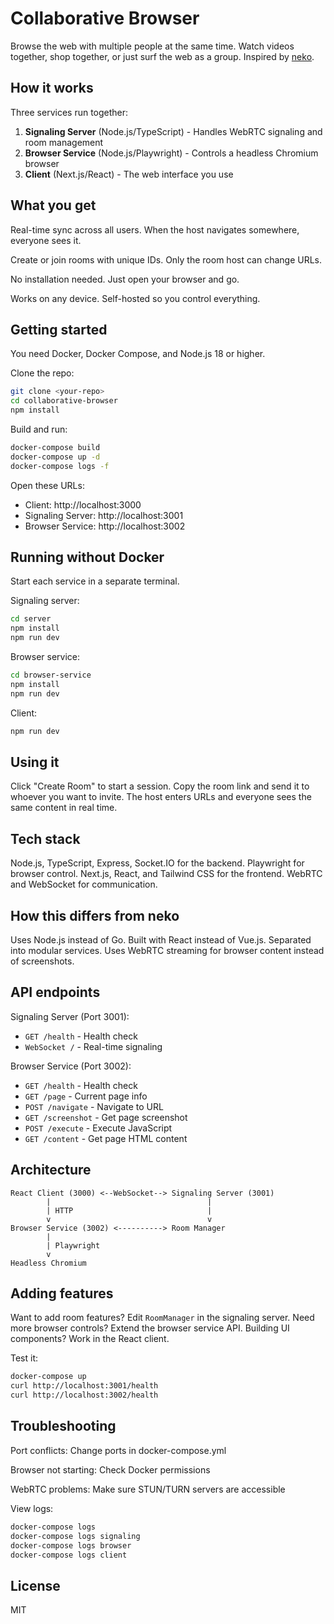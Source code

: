 # Collaborative Browser

Browse the web with multiple people at the same time. Watch videos together, shop together, or just surf the web as a group. Inspired by [neko](https://github.com/m1k1o/neko).

## How it works

Three services run together:

1. **Signaling Server** (Node.js/TypeScript) - Handles WebRTC signaling and room management
2. **Browser Service** (Node.js/Playwright) - Controls a headless Chromium browser
3. **Client** (Next.js/React) - The web interface you use

## What you get

Real-time sync across all users. When the host navigates somewhere, everyone sees it.

Create or join rooms with unique IDs. Only the room host can change URLs.

No installation needed. Just open your browser and go.

Works on any device. Self-hosted so you control everything.

## Getting started

You need Docker, Docker Compose, and Node.js 18 or higher.

Clone the repo:
```bash
git clone <your-repo>
cd collaborative-browser
npm install
```

Build and run:
```bash
docker-compose build
docker-compose up -d
docker-compose logs -f
```

Open these URLs:
- Client: http://localhost:3000
- Signaling Server: http://localhost:3001
- Browser Service: http://localhost:3002

## Running without Docker

Start each service in a separate terminal.

Signaling server:
```bash
cd server
npm install
npm run dev
```

Browser service:
```bash
cd browser-service
npm install
npm run dev
```

Client:
```bash
npm run dev
```

## Using it

Click "Create Room" to start a session. Copy the room link and send it to whoever you want to invite. The host enters URLs and everyone sees the same content in real time.

## Tech stack

Node.js, TypeScript, Express, Socket.IO for the backend. Playwright for browser control. Next.js, React, and Tailwind CSS for the frontend. WebRTC and WebSocket for communication.

## How this differs from neko

Uses Node.js instead of Go. Built with React instead of Vue.js. Separated into modular services. Uses WebRTC streaming for browser content instead of screenshots.

## API endpoints

Signaling Server (Port 3001):
- `GET /health` - Health check
- `WebSocket /` - Real-time signaling

Browser Service (Port 3002):
- `GET /health` - Health check
- `GET /page` - Current page info
- `POST /navigate` - Navigate to URL
- `GET /screenshot` - Get page screenshot
- `POST /execute` - Execute JavaScript
- `GET /content` - Get page HTML content

## Architecture

```
React Client (3000) <--WebSocket--> Signaling Server (3001)
        |                                   |
        | HTTP                              |
        v                                   v
Browser Service (3002) <----------> Room Manager
        |
        | Playwright
        v
Headless Chromium
```

## Adding features

Want to add room features? Edit `RoomManager` in the signaling server. Need more browser controls? Extend the browser service API. Building UI components? Work in the React client.

Test it:
```bash
docker-compose up
curl http://localhost:3001/health
curl http://localhost:3002/health
```

## Troubleshooting

Port conflicts: Change ports in docker-compose.yml

Browser not starting: Check Docker permissions

WebRTC problems: Make sure STUN/TURN servers are accessible

View logs:
```bash
docker-compose logs
docker-compose logs signaling
docker-compose logs browser
docker-compose logs client
```

## License

MIT
